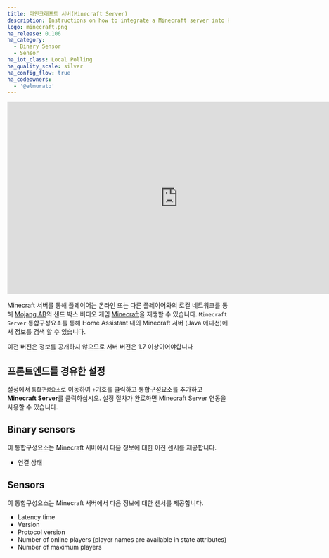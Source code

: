 ```yaml
---
title: 마인크래프트 서버(Minecraft Server)
description: Instructions on how to integrate a Minecraft server into Home Assistant.
logo: minecraft.png
ha_release: 0.106
ha_category:
  - Binary Sensor
  - Sensor
ha_iot_class: Local Polling
ha_quality_scale: silver
ha_config_flow: true
ha_codeowners:
  - '@elmurato'
---
```


<div class='videoWrapper'>
<iframe width="776" height="437" src="https://www.youtube.com/embed/eUZLqgVF7tk" frameborder="0" allow="accelerometer; autoplay; encrypted-media; gyroscope; picture-in-picture" allowfullscreen></iframe>
</div>

Minecraft 서버를 통해 플레이어는 온라인 또는 다른 플레이어와의 로컬 네트워크를 통해 [Mojang AB](https://www.mojang.com)의 샌드 박스 비디오 게임 [Minecraft](https://www.minecraft.net)을 재생할 수 있습니다. `Minecraft Server` 통합구성요소를 통해 Home Assistant 내의 Minecraft 서버 (Java 에디션)에서 정보를 검색 할 수 있습니다.

<div class='note'>
이전 버전은 정보를 공개하지 않으므로 서버 버전은 1.7 이상이어야합니다
</div>

## 프론트엔드를 경유한 설정

설정에서 `통합구성요소`로 이동하여 `+`기호를 클릭하고 통합구성요소를 추가하고 **Minecraft Server**를 클릭하십시오. 설정 절차가 완료하면 Minecraft Server 연동을 사용할 수 있습니다.

## Binary sensors

이 통합구성요소는 Minecraft 서버에서 다음 정보에 대한 이진 센서를 제공합니다.

- 연결 상태

## Sensors

이 통합구성요소는 Minecraft 서버에서 다음 정보에 대한 센서를 제공합니다.

- Latency time
- Version
- Protocol version
- Number of online players (player names are available in state attributes)
- Number of maximum players
